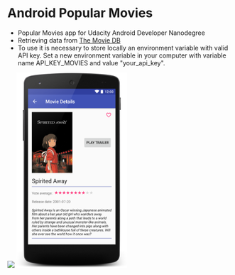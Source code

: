 # Android Popular Movies
- Popular Movies app for Udacity Android Developer Nanodegree
- Retrieving data from <a href="https://www.themoviedb.org" target="_blank">The Movie DB</a>
- To use it is necessary to store locally an environment variable with valid API key. Set a new environment variable in your computer with variable name API_KEY_MOVIES and value "your_api_key".

<img src="https://raw.githubusercontent.com/laramartin/android_movies/master/art/device-2017-02-11-193100.png" width="250"/>
<img src="https://raw.githubusercontent.com/laramartin/android_movies/master/art/device-2017-02-11-193222.png" width="250"/>
